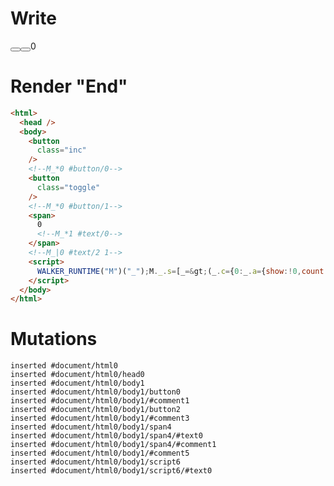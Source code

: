 # Write
  <button class=inc></button><!--M_*0 #button/0--><button class=toggle></button><!--M_*0 #button/1--><span>0<!--M_*1 #text/0--></span><!--M_|0 #text/2 1--><script>WALKER_RUNTIME("M")("_");M._.s=[_=>(_.c={0:_.a={show:!0,count:0,"#text/2!":_.b={}},1:_.b},_.a["#text/2("]=_._["packages/translator-tags/src/__tests__/fixtures/basic-conditional-counter/template.marko_1_renderer"](_.a),_.b._=_.a,_.c)];M._.e=[0,"packages/translator-tags/src/__tests__/fixtures/basic-conditional-counter/template.marko_0_show",0,"packages/translator-tags/src/__tests__/fixtures/basic-conditional-counter/template.marko_0_count"];M._.d=1;M._.w()</script>


# Render "End"
```html
<html>
  <head />
  <body>
    <button
      class="inc"
    />
    <!--M_*0 #button/0-->
    <button
      class="toggle"
    />
    <!--M_*0 #button/1-->
    <span>
      0
      <!--M_*1 #text/0-->
    </span>
    <!--M_|0 #text/2 1-->
    <script>
      WALKER_RUNTIME("M")("_");M._.s=[_=&gt;(_.c={0:_.a={show:!0,count:0,"#text/2!":_.b={}},1:_.b},_.a["#text/2("]=_._["packages/translator-tags/src/__tests__/fixtures/basic-conditional-counter/template.marko_1_renderer"](_.a),_.b._=_.a,_.c)];M._.e=[0,"packages/translator-tags/src/__tests__/fixtures/basic-conditional-counter/template.marko_0_show",0,"packages/translator-tags/src/__tests__/fixtures/basic-conditional-counter/template.marko_0_count"];M._.d=1;M._.w()
    </script>
  </body>
</html>
```

# Mutations
```
inserted #document/html0
inserted #document/html0/head0
inserted #document/html0/body1
inserted #document/html0/body1/button0
inserted #document/html0/body1/#comment1
inserted #document/html0/body1/button2
inserted #document/html0/body1/#comment3
inserted #document/html0/body1/span4
inserted #document/html0/body1/span4/#text0
inserted #document/html0/body1/span4/#comment1
inserted #document/html0/body1/#comment5
inserted #document/html0/body1/script6
inserted #document/html0/body1/script6/#text0
```